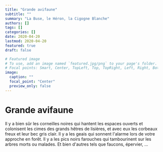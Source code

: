 ```yaml
---
title: "Grande avifaune"
subtitle: ""
summary: "La Buse, le Héron, la Cigogne Blanche"
authors: []
tags: []
categories: []
date: 2020-04-20
lastmod: 2020-04-20
featured: true
draft: false

# Featured image
# To use, add an image named `featured.jpg/png` to your page's folder.
# Focal points: Smart, Center, TopLeft, Top, TopRight, Left, Right, BottomLeft, Bottom, BottomRight.
image:
  caption: ""
  focal_point: "Center"
  preview_only: false
---
```


# Grande avifaune

Il y a bien sûr les corneilles noires qui hantent les espaces ouverts et colonisent les cimes des grands hêtres de lisières, et avec eux les corbeaux freux et leur bec gris clair. Il y a les geais qui sonnent l'alarme lors de votre approche en forêt. Il  y a les pics noirs farouches qui tambourinent sur les arbres morts ou malades. Et bien d'autres tels que faucons, épervier, ...
